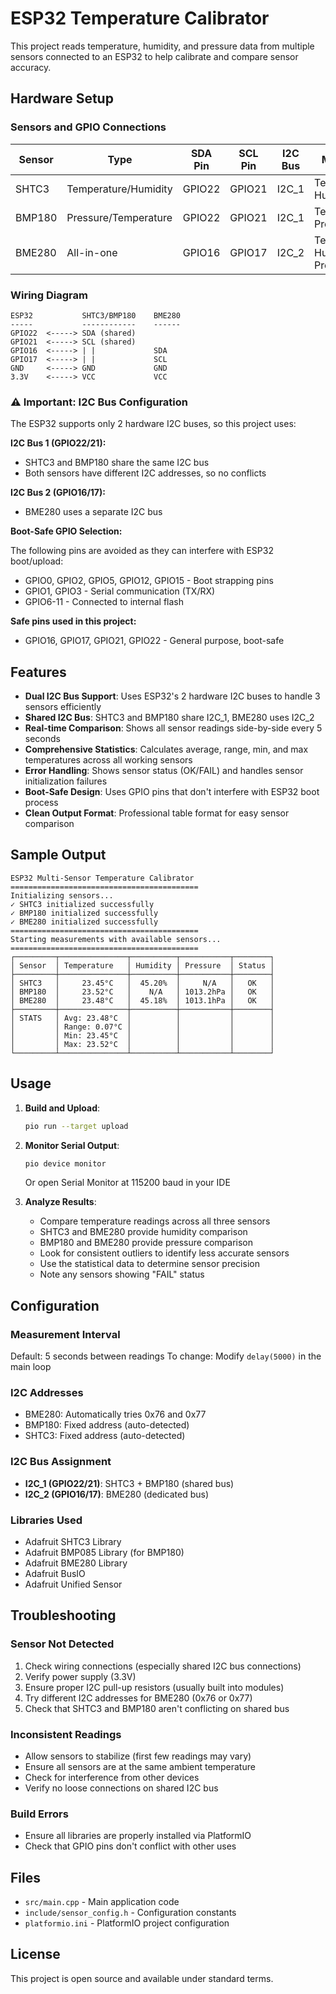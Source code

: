 # ESP32 Temperature Calibrator

This project reads temperature, humidity, and pressure data from multiple sensors connected to an ESP32 to help calibrate and compare sensor accuracy.

## Hardware Setup

### Sensors and GPIO Connections

| Sensor | Type | SDA Pin | SCL Pin | I2C Bus | Measures |
|--------|------|---------|---------|---------|----------|
| SHTC3 | Temperature/Humidity | GPIO22 | GPIO21 | I2C_1 | Temperature, Humidity |
| BMP180 | Pressure/Temperature | GPIO22 | GPIO21 | I2C_1 | Temperature, Pressure |
| BME280 | All-in-one | GPIO16 | GPIO17 | I2C_2 | Temperature, Humidity, Pressure |

### Wiring Diagram

```
ESP32           SHTC3/BMP180    BME280
-----           ------------    ------
GPIO22  <-----> SDA (shared)
GPIO21  <-----> SCL (shared)
GPIO16  <-----> | |             SDA
GPIO17  <-----> | |             SCL
GND     <-----> GND             GND
3.3V    <-----> VCC             VCC
```

### ⚠️ Important: I2C Bus Configuration

The ESP32 supports only 2 hardware I2C buses, so this project uses:

**I2C Bus 1 (GPIO22/21):**
- SHTC3 and BMP180 share the same I2C bus
- Both sensors have different I2C addresses, so no conflicts

**I2C Bus 2 (GPIO16/17):**
- BME280 uses a separate I2C bus

**Boot-Safe GPIO Selection:**

The following pins are avoided as they can interfere with ESP32 boot/upload:
- GPIO0, GPIO2, GPIO5, GPIO12, GPIO15 - Boot strapping pins
- GPIO1, GPIO3 - Serial communication (TX/RX)
- GPIO6-11 - Connected to internal flash

**Safe pins used in this project:**
- GPIO16, GPIO17, GPIO21, GPIO22 - General purpose, boot-safe

## Features

- **Dual I2C Bus Support**: Uses ESP32's 2 hardware I2C buses to handle 3 sensors efficiently
- **Shared I2C Bus**: SHTC3 and BMP180 share I2C_1, BME280 uses I2C_2
- **Real-time Comparison**: Shows all sensor readings side-by-side every 5 seconds
- **Comprehensive Statistics**: Calculates average, range, min, and max temperatures across all working sensors
- **Error Handling**: Shows sensor status (OK/FAIL) and handles sensor initialization failures
- **Boot-Safe Design**: Uses GPIO pins that don't interfere with ESP32 boot process
- **Clean Output Format**: Professional table format for easy sensor comparison

## Sample Output

```
ESP32 Multi-Sensor Temperature Calibrator
==========================================
Initializing sensors...
✓ SHTC3 initialized successfully
✓ BMP180 initialized successfully
✓ BME280 initialized successfully
==========================================
Starting measurements with available sensors...
==========================================
┌─────────┬───────────────┬──────────┬───────────┬────────┐
│ Sensor  │ Temperature   │ Humidity │ Pressure  │ Status │
├─────────┼───────────────┼──────────┼───────────┼────────┤
│ SHTC3   │     23.45°C   │  45.20%  │     N/A   │   OK   │
│ BMP180  │     23.52°C   │    N/A   │ 1013.2hPa │   OK   │
│ BME280  │     23.48°C   │  45.18%  │ 1013.1hPa │   OK   │
├─────────┼───────────────┼──────────┼───────────┼────────┤
│ STATS   │ Avg: 23.48°C  │          │           │        │
│         │ Range: 0.07°C │          │           │        │
│         │ Min: 23.45°C  │          │           │        │
│         │ Max: 23.52°C  │          │           │        │
└─────────┴───────────────┴──────────┴───────────┴────────┘
```

## Usage

1. **Build and Upload**:
   ```bash
   pio run --target upload
   ```

2. **Monitor Serial Output**:
   ```bash
   pio device monitor
   ```
   Or open Serial Monitor at 115200 baud in your IDE

3. **Analyze Results**:
   - Compare temperature readings across all three sensors
   - SHTC3 and BME280 provide humidity comparison
   - BMP180 and BME280 provide pressure comparison  
   - Look for consistent outliers to identify less accurate sensors
   - Use the statistical data to determine sensor precision
   - Note any sensors showing "FAIL" status

## Configuration

### Measurement Interval
Default: 5 seconds between readings
To change: Modify `delay(5000)` in the main loop

### I2C Addresses
- BME280: Automatically tries 0x76 and 0x77
- BMP180: Fixed address (auto-detected)
- SHTC3: Fixed address (auto-detected)

### I2C Bus Assignment
- **I2C_1 (GPIO22/21)**: SHTC3 + BMP180 (shared bus)
- **I2C_2 (GPIO16/17)**: BME280 (dedicated bus)

### Libraries Used
- Adafruit SHTC3 Library
- Adafruit BMP085 Library (for BMP180)
- Adafruit BME280 Library
- Adafruit BusIO
- Adafruit Unified Sensor

## Troubleshooting

### Sensor Not Detected
1. Check wiring connections (especially shared I2C bus connections)
2. Verify power supply (3.3V)
3. Ensure proper I2C pull-up resistors (usually built into modules)
4. Try different I2C addresses for BME280 (0x76 or 0x77)
5. Check that SHTC3 and BMP180 aren't conflicting on shared bus

### Inconsistent Readings
- Allow sensors to stabilize (first few readings may vary)
- Ensure all sensors are at the same ambient temperature
- Check for interference from other devices
- Verify no loose connections on shared I2C bus

### Build Errors
- Ensure all libraries are properly installed via PlatformIO
- Check that GPIO pins don't conflict with other uses

## Files

- `src/main.cpp` - Main application code
- `include/sensor_config.h` - Configuration constants
- `platformio.ini` - PlatformIO project configuration

## License

This project is open source and available under standard terms.